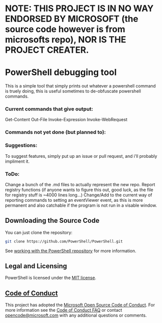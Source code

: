 # NOTE: THIS PROJECT IS IN NO WAY ENDORSED BY MICROSOFT (the source code however is from microsofts repo), NOR IS THE PROJECT CREATER.
# PowerShell debugging tool
This is a simple tool that simply prints out whatever a powershell command is truely doing, this is useful sometimes to de-obfuscate powershell commands.

### Current commands that give output:
Get-Content
Out-File
Invoke-Expression
Invoke-WebRequest

### Commands not yet done (but planned to):



### Suggestions:
To suggest features, simply put up an issue or pull request, and i'll probably impliment it.

### ToDo:
Change a bunch of the .md files to actually represent the new repo.
Report registry functions (if anyone wants to figure this out, good luck, as the file for registry stuff is ~4000 lines long...)
Change/Add to the current way of reporting commands to setting an eventViewer event, as this is more permanent and also catchable if the program is not run in a visable window.


## Downloading the Source Code

You can just clone the repository:

```sh
git clone https://github.com/PowerShell/PowerShell.git
```

See [working with the PowerShell repository](https://github.com/GhostDog98/PowerShell-Debug/tree/master/docs/git) for more information.

## Legal and Licensing

PowerShell is licensed under the [MIT license][].

[MIT license]: https://github.com/PowerShell/PowerShell/tree/master/LICENSE.txt

## [Code of Conduct][conduct-md]

This project has adopted the [Microsoft Open Source Code of Conduct][conduct-code].
For more information see the [Code of Conduct FAQ][conduct-FAQ] or contact [opencode@microsoft.com][conduct-email] with any additional questions or comments.

[conduct-code]: https://opensource.microsoft.com/codeofconduct/
[conduct-FAQ]: https://opensource.microsoft.com/codeofconduct/faq/
[conduct-email]: mailto:opencode@microsoft.com
[conduct-md]: https://github.com/PowerShell/PowerShell/tree/master/CODE_OF_CONDUCT.md
